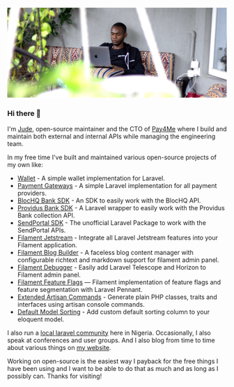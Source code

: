 ![](https://github.com/stephenjude/stephenjude/blob/master/cover_image.jpg)

### Hi there 👋

I'm [Jude](https://stephenjude.me), open-source maintainer and the CTO of [Pay4Me](https://pay4me.app/) where I build and maintain both external and internal APIs while managing the engineering team.

In my free time I've built and maintained various open-source projects of my own like:

- [Wallet](https://github.com/stephenjude/laravel-wallet) - A simple wallet implementation for Laravel.
- [Payment Gateways](https://github.com/stephenjude/laravel-payment-gateways) - A simple Laravel implementation for all payment providers.
- [BlocHQ Bank SDK](https://github.com/stephenjude/blochq-php-sdk) - An SDK to easily work with the BlocHQ API.
- [Providus Bank SDK](https://github.com/stephenjude/providus-sdk) - A Laravel wrapper to easily work with the Providus Bank collection API.
- [SendPortal SDK](https://github.com/stephenjude/laravel-sendportal) - The unofficial Laravel Package to work with the SendPortal APIs.
- [Filament Jetstream](https://github.com/stephenjude/filament-jetstream) - Integrate all Laravel Jetstream features into your Filament application.
- [Filament Blog Builder](https://github.com/stephenjude/filament-blog) - A faceless blog content manager with configurable richtext and markdown support for filament admin panel.
- [Filament Debugger](https://github.com/stephenjude/filament-debugger) - Easily add Laravel Telescope and Horizon to Filament admin panel.
- [Filament Feature Flags](https://github.com/stephenjude/filament-feature-flags) — Filament implementation of feature flags and feature segmentation with Laravel Pennant.
- [Extended Artisan Commands](https://github.com/stephenjude/extended-artisan-commands) - Generate plain PHP classes, traits and interfaces using artisan console commands.
- [Default Model Sorting](https://github.com/stephenjude/default-model-sorting) - Add custom default sorting column to your eloquent model.

I also run a [local laravel community](https://chat.whatsapp.com/E8JlxxKj9cECSihKA92fgG) here in Nigeria. Occasionally, I also speak at conferences and user groups. And I also blog from time to time about various things on [my website](https://stephenjude.me).

Working on open-source is the easiest way I payback for the free things I have been using and I want to be able to do that as much and as long as I possibly can. Thanks for visiting!
